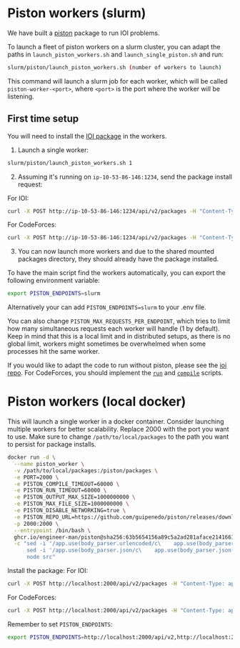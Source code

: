 # Piston workers (slurm)

We have built a [piston](https://github.com/engineer-man/piston) package to run IOI problems.

To launch a fleet of piston workers on a slurm cluster, you can adapt the paths in `launch_piston_workers.sh` and `launch_single_piston.sh` and run:
```bash
slurm/piston/launch_piston_workers.sh (number of workers to launch)
```

This command will launch a slurm job for each worker, which will be called `piston-worker-<port>`, where `<port>` is the port where the worker will be listening.

## First time setup
You will need to install the [IOI package](https://github.com/guipenedo/piston/tree/master/packages/cms_ioi/1.0.0) in the workers.
1. Launch a single worker:
```bash
slurm/piston/launch_piston_workers.sh 1
```

2. Assuming it's running on `ip-10-53-86-146:1234`, send the package install request:

For IOI:
```bash
curl -X POST http://ip-10-53-86-146:1234/api/v2/packages -H "Content-Type: application/json" -d '{"language": "cms_ioi", "version": "1.0.0"}'
```

For CodeForces:
```bash
curl -X POST http://ip-10-53-86-146:1234/api/v2/packages -H "Content-Type: application/json" -d '{"language": "codeforces", "version": "1.0.0"}'
```

3. You can now launch more workers and due to the shared mounted packages directory, they should already have the package installed.

To have the main script find the workers automatically, you can export the following environment variable:
```bash
export PISTON_ENDPOINTS=slurm
```
Alternatively your can add `PISTON_ENDPOINTS=slurm` to your .env file.

You can also change `PISTON_MAX_REQUESTS_PER_ENDPOINT`, which tries to limit how many simultaneous requests each worker will handle (1 by default). Keep in mind that this is a local limit and in distributed setups, as there is no global limit, workers might sometimes be overwhelmed when some processes hit the same worker.

If you would like to adapt the code to run without piston, please see the [ioi repo](https://github.com/huggingface/ioi).
For CodeForces, you should implement the [`run`](https://github.com/guipenedo/piston/blob/master/packages/codeforces/1.0.0/run) and [`compile`](https://github.com/guipenedo/piston/blob/master/packages/codeforces/1.0.0/compile) scripts.

# Piston workers (local docker)
This will launch a single worker in a docker container. Consider launching multiple workers for better scalability. Replace 2000 with the port you want to use.
Make sure to change `/path/to/local/packages` to the path you want to persist for package installs.

```bash
docker run -d \
  --name piston_worker \
  -v /path/to/local/packages:/piston/packages \
  -e PORT=2000 \
  -e PISTON_COMPILE_TIMEOUT=60000 \
  -e PISTON_RUN_TIMEOUT=60000 \
  -e PISTON_OUTPUT_MAX_SIZE=1000000000 \
  -e PISTON_MAX_FILE_SIZE=1000000000 \
  -e PISTON_DISABLE_NETWORKING=true \
  -e PISTON_REPO_URL=https://github.com/guipenedo/piston/releases/download/pkgs/index \
  -p 2000:2000 \
  --entrypoint /bin/bash \
  ghcr.io/engineer-man/piston@sha256:63b5654156a89c5a2ad281aface21416615d62ec056d88efe8fcd307ce73575a \
  -c "sed -i '/app.use(body_parser.urlencoded/c\    app.use(body_parser.urlencoded({ extended: true, limit: \"512mb\" }));' src/index.js && \
      sed -i '/app.use(body_parser.json/c\    app.use(body_parser.json({ limit: \"512mb\" }));' src/index.js && \
      node src"
```

Install the package:
For IOI:
```bash
curl -X POST http://localhost:2000/api/v2/packages -H "Content-Type: application/json" -d '{"language": "cms_ioi", "version": "1.0.0"}'
```

For CodeForces:
```bash
curl -X POST http://localhost:2000/api/v2/packages -H "Content-Type: application/json" -d '{"language": "codeforces", "version": "1.0.0"}'
```

Remember to set `PISTON_ENDPOINTS`:
```bash
export PISTON_ENDPOINTS=http://localhost:2000/api/v2,http://localhost:2001/api/v2,http://localhost:2002/api/v2
```
